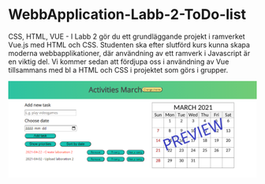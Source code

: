 # WebbApplication-Labb-2-ToDo-list
CSS, HTML, VUE - I Labb 2 gör du ett grundläggande projekt i ramverket Vue.js med HTML och CSS. Studenten ska efter  slutförd kurs kunna skapa moderna webbapplikationer, där användning av ett ramverk i Javascript är  en viktig del. Vi kommer sedan att fördjupa oss i användning av Vue tillsammans med bl a HTML och  CSS i projektet som görs i grupper.

![ToDo](https://github.com/CooBoo84/WebbApplication-Labb-2-ToDo-list/blob/main/Preview.png)
